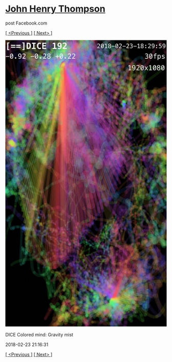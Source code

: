# [John Henry Thompson](../README.md)
post Facebook.com

[[ <Previous ]](2018-02-24-2.md) [[ Next> ]](2018-02-23-2.md)

[![](../media/2018-02-23/Timeline-Photos-DICE-Colored-mind-Gravity-mist.jpg)](../README.md)

DICE Colored mind: Gravity mist

2018-02-23 21:16:31

[[ <Previous ]](2018-02-24-2.md) [[ Next> ]](2018-02-23-2.md)